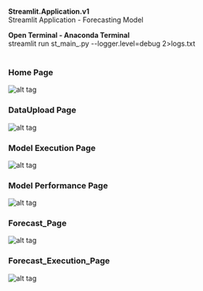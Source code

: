 <b> Streamlit.Application.v1 </b> <br>
Streamlit Application - Forecasting Model <br>

<b> Open Terminal - Anaconda Terminal </b> <br>
streamlit run st_main_.py --logger.level=debug 2>logs.txt <br><br>


### Home Page
![alt tag](https://github.com/VigneshMohan-Git/Streamlit.Application.v1/blob/main/Project_Screenshots/Home_Page.JPG)
<br>

### DataUpload Page
![alt tag](https://github.com/VigneshMohan-Git/Streamlit.Application.v1/blob/main/Project_Screenshots/DataUploadPage.JPG)
<br>

### Model Execution Page
![alt tag](https://github.com/VigneshMohan-Git/Streamlit.Application.v1/blob/main/Project_Screenshots/ModelExecution_Page.JPG)
<br>

### Model Performance Page
![alt tag](https://github.com/VigneshMohan-Git/Streamlit.Application.v1/blob/main/Project_Screenshots/ModelExecution_Performance_Page.JPG)
<br>

### Forecast_Page
![alt tag](https://github.com/VigneshMohan-Git/Streamlit.Application.v1/blob/main/Project_Screenshots/Forecast_Page.JPG)
<br>

### Forecast_Execution_Page
![alt tag](https://github.com/VigneshMohan-Git/Streamlit.Application.v1/blob/main/Project_Screenshots/Forecast_Execution_Page.JPG)
